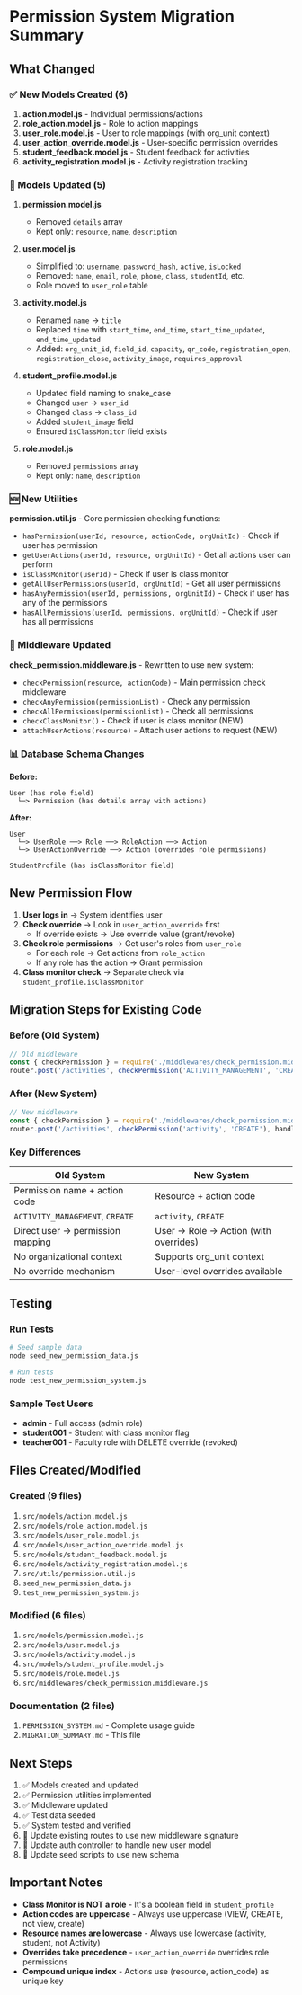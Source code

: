 # Permission System Migration Summary

## What Changed

### ✅ New Models Created (6)

1. **action.model.js** - Individual permissions/actions
2. **role_action.model.js** - Role to action mappings
3. **user_role.model.js** - User to role mappings (with org_unit context)
4. **user_action_override.model.js** - User-specific permission overrides
5. **student_feedback.model.js** - Student feedback for activities
6. **activity_registration.model.js** - Activity registration tracking

### 🔄 Models Updated (5)

1. **permission.model.js**
   - Removed `details` array
   - Kept only: `resource`, `name`, `description`

2. **user.model.js**
   - Simplified to: `username`, `password_hash`, `active`, `isLocked`
   - Removed: `name`, `email`, `role`, `phone`, `class`, `studentId`, etc.
   - Role moved to `user_role` table

3. **activity.model.js**
   - Renamed `name` → `title`
   - Replaced `time` with `start_time`, `end_time`, `start_time_updated`, `end_time_updated`
   - Added: `org_unit_id`, `field_id`, `capacity`, `qr_code`, `registration_open`, `registration_close`, `activity_image`, `requires_approval`

4. **student_profile.model.js**
   - Updated field naming to snake_case
   - Changed `user` → `user_id`
   - Changed `class` → `class_id`
   - Added `student_image` field
   - Ensured `isClassMonitor` field exists

5. **role.model.js**
   - Removed `permissions` array
   - Kept only: `name`, `description`

### 🆕 New Utilities

**permission.util.js** - Core permission checking functions:
- `hasPermission(userId, resource, actionCode, orgUnitId)` - Check if user has permission
- `getUserActions(userId, resource, orgUnitId)` - Get all actions user can perform
- `isClassMonitor(userId)` - Check if user is class monitor
- `getAllUserPermissions(userId, orgUnitId)` - Get all user permissions
- `hasAnyPermission(userId, permissions, orgUnitId)` - Check if user has any of the permissions
- `hasAllPermissions(userId, permissions, orgUnitId)` - Check if user has all permissions

### 🔄 Middleware Updated

**check_permission.middleware.js** - Rewritten to use new system:
- `checkPermission(resource, actionCode)` - Main permission check middleware
- `checkAnyPermission(permissionList)` - Check any permission
- `checkAllPermissions(permissionList)` - Check all permissions
- `checkClassMonitor()` - Check if user is class monitor (NEW)
- `attachUserActions(resource)` - Attach user actions to request (NEW)

### 📊 Database Schema Changes

**Before:**
```
User (has role field)
  └─> Permission (has details array with actions)
```

**After:**
```
User
  └─> UserRole ──> Role ──> RoleAction ──> Action
  └─> UserActionOverride ──> Action (overrides role permissions)
  
StudentProfile (has isClassMonitor field)
```

## New Permission Flow

1. **User logs in** → System identifies user
2. **Check override** → Look in `user_action_override` first
   - If override exists → Use override value (grant/revoke)
3. **Check role permissions** → Get user's roles from `user_role`
   - For each role → Get actions from `role_action`
   - If any role has the action → Grant permission
4. **Class monitor check** → Separate check via `student_profile.isClassMonitor`

## Migration Steps for Existing Code

### Before (Old System)
```javascript
// Old middleware
const { checkPermission } = require('./middlewares/check_permission.middleware');
router.post('/activities', checkPermission('ACTIVITY_MANAGEMENT', 'CREATE'), handler);
```

### After (New System)
```javascript
// New middleware
const { checkPermission } = require('./middlewares/check_permission.middleware');
router.post('/activities', checkPermission('activity', 'CREATE'), handler);
```

### Key Differences

| Old System | New System |
|------------|------------|
| Permission name + action code | Resource + action code |
| `ACTIVITY_MANAGEMENT`, `CREATE` | `activity`, `CREATE` |
| Direct user → permission mapping | User → Role → Action (with overrides) |
| No organizational context | Supports org_unit context |
| No override mechanism | User-level overrides available |

## Testing

### Run Tests
```bash
# Seed sample data
node seed_new_permission_data.js

# Run tests
node test_new_permission_system.js
```

### Sample Test Users
- **admin** - Full access (admin role)
- **student001** - Student with class monitor flag
- **teacher001** - Faculty role with DELETE override (revoked)

## Files Created/Modified

### Created (9 files)
1. `src/models/action.model.js`
2. `src/models/role_action.model.js`
3. `src/models/user_role.model.js`
4. `src/models/user_action_override.model.js`
5. `src/models/student_feedback.model.js`
6. `src/models/activity_registration.model.js`
7. `src/utils/permission.util.js`
8. `seed_new_permission_data.js`
9. `test_new_permission_system.js`

### Modified (6 files)
1. `src/models/permission.model.js`
2. `src/models/user.model.js`
3. `src/models/activity.model.js`
4. `src/models/student_profile.model.js`
5. `src/models/role.model.js`
6. `src/middlewares/check_permission.middleware.js`

### Documentation (2 files)
1. `PERMISSION_SYSTEM.md` - Complete usage guide
2. `MIGRATION_SUMMARY.md` - This file

## Next Steps

1. ✅ Models created and updated
2. ✅ Permission utilities implemented
3. ✅ Middleware updated
4. ✅ Test data seeded
5. ✅ System tested and verified
6. 🔄 Update existing routes to use new middleware signature
7. 🔄 Update auth controller to handle new user model
8. 🔄 Update seed scripts to use new schema

## Important Notes

- **Class Monitor is NOT a role** - It's a boolean field in `student_profile`
- **Action codes are uppercase** - Always use uppercase (VIEW, CREATE, not view, create)
- **Resource names are lowercase** - Always use lowercase (activity, student, not Activity)
- **Overrides take precedence** - `user_action_override` overrides role permissions
- **Compound unique index** - Actions use (resource, action_code) as unique key

